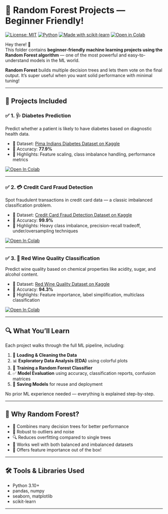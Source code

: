 # 🌳 Random Forest Projects — Beginner Friendly!

[![License: MIT](https://img.shields.io/badge/License-MIT-green.svg)](LICENSE)
[![Python](https://img.shields.io/badge/Python-3.10-blue.svg)]()
[![Made with scikit-learn](https://img.shields.io/badge/Made%20with-Scikit--Learn-F7931E.svg)](https://scikit-learn.org/)
[![Open in Colab](https://colab.research.google.com/assets/colab-badge.svg)](https://colab.research.google.com/github/HussamUmer/Machine-Learning)

Hey there! 👋  
This folder contains **beginner-friendly machine learning projects using the Random Forest algorithm** — one of the most powerful and easy-to-understand models in the ML world.

**Random Forest** builds multiple decision trees and lets them vote on the final output. It’s super useful when you want solid performance with minimal tuning!

---

## 📂 Projects Included

### ✅ 1. 🩺 Diabetes Prediction  
Predict whether a patient is likely to have diabetes based on diagnostic health data.

- 📄 Dataset: [Pima Indians Diabetes Dataset on Kaggle](https://www.kaggle.com/datasets/uciml/pima-indians-diabetes-database)  
- 🧠 Accuracy: **77.9%**  
- 🧪 Highlights: Feature scaling, class imbalance handling, performance metrics

[![Open In Colab](https://colab.research.google.com/assets/colab-badge.svg)](https://colab.research.google.com/github/HussamUmer/Machine-Learning/blob/main/Random%20Forest/Diagnose%20Diabetes/Diagnose_Diabetes.ipynb)

---

### ✅ 2. 💳 Credit Card Fraud Detection  
Spot fraudulent transactions in credit card data — a classic imbalanced classification problem.

- 📄 Dataset: [Credit Card Fraud Detection Dataset on Kaggle](https://www.kaggle.com/datasets/mlg-ulb/creditcardfraud)  
- 🧠 Accuracy: **99.9%**  
- 🧪 Highlights: Heavy class imbalance, precision-recall tradeoff, under/oversampling techniques

[![Open In Colab](https://colab.research.google.com/assets/colab-badge.svg)](https://colab.research.google.com/github/HussamUmer/Machine-Learning/blob/main/Random%20Forest/Credit%20Card%20Fraud%20Detection/Credit_card_fraud_detection.ipynb)

---

### ✅ 3. 🍷 Red Wine Quality Classification  
Predict wine quality based on chemical properties like acidity, sugar, and alcohol content.

- 📄 Dataset: [Red Wine Quality Dataset on Kaggle](https://www.kaggle.com/datasets/uciml/red-wine-quality-cortez-et-al-2009)  
- 🧠 Accuracy: **94.3%**  
- 🧪 Highlights: Feature importance, label simplification, multiclass classification

[![Open In Colab](https://colab.research.google.com/assets/colab-badge.svg)](https://colab.research.google.com/github/HussamUmer/Machine-Learning/blob/main/Random%20Forest/Red%20wine%20Quality%20Prediction/Red_Wine_Quality_prediction.ipynb)

---

## 🔍 What You’ll Learn

Each project walks through the full ML pipeline, including:

1. 🧹 **Loading & Cleaning the Data**  
2. 📊 **Exploratory Data Analysis (EDA)** using colorful plots  
3. 🌲 **Training a Random Forest Classifier**  
4. ✅ **Model Evaluation** using accuracy, classification reports, confusion matrices  
5. 💾 **Saving Models** for reuse and deployment

No prior ML experience needed — everything is explained step-by-step.

---

## 🤔 Why Random Forest?

- 🌲 Combines many decision trees for better performance  
- 🧱 Robust to outliers and noise  
- 🔍 Reduces overfitting compared to single trees  
- 💪 Works well with both balanced and imbalanced datasets  
- 🧠 Offers feature importance out of the box!

---

## 🛠 Tools & Libraries Used

- Python 3.10+  
- pandas, numpy  
- seaborn, matplotlib  
- scikit-learn

---


